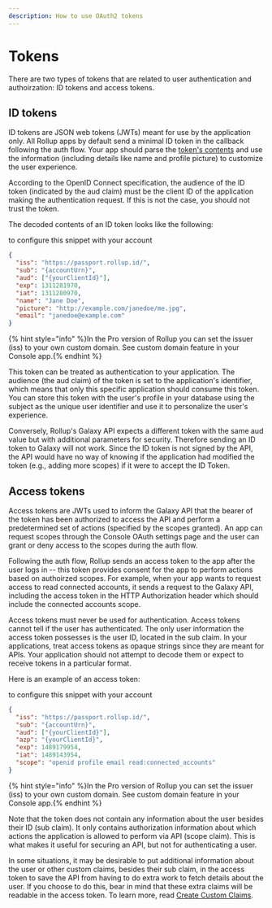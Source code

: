 ```yaml
---
description: How to use OAuth2 tokens
---
```


# Tokens

There are two types of tokens that are related to user authentication and authoirzation: ID tokens and access tokens.

## ID tokens

ID tokens are JSON web tokens (JWTs) meant for use by the application only. All Rollup apps by default send a minimal ID token in the callback following the auth flow. Your app should parse the [token's contents](https://openid.net/specs/openid-connect-core-1_0.html#StandardClaims) and use the information (including details like name and profile picture) to customize the user experience.

According to the OpenID Connect specification, the audience of the ID token (indicated by the aud claim) must be the client ID of the application making the authentication request. If this is not the case, you should not trust the token.

The decoded contents of an ID token looks like the following:

to configure this snippet with your account

```json
{
  "iss": "https://passport.rollup.id/",
  "sub": "{accountUrn}",
  "aud": ["{yourClientId}"],
  "exp": 1311281970,
  "iat": 1311280970,
  "name": "Jane Doe",
  "picture": "http://example.com/janedoe/me.jpg",
  "email": "janedoe@example.com"
}
```

{% hint style="info" %}In the Pro version of Rollup you can set the issuer (iss) to your own custom domain. See custom domain feature in your Console app.{% endhint %}

This token can be treated as authentication to your application. The audience (the aud claim) of the token is set to the application's identifier, which means that only this specific application should consume this token. You can store this token with the user's profile in your database using the subject as the unique user identifier and use it to personalize the user's experience.

Conversely, Rollup's Galaxy API expects a different token with the same aud value but with additional parameters for security. Therefore sending an ID token to Galaxy will not work. Since the ID token is not signed by the API, the API would have no way of knowing if the application had modified the token (e.g., adding more scopes) if it were to accept the ID Token.

## Access tokens

Access tokens are JWTs used to inform the Galaxy API that the bearer of the token has been authorized to access the API and perform a predetermined set of actions (specified by the scopes granted). An app can request scopes through the Console OAuth settings page and the user can grant or deny access to the scopes during the auth flow.

Following the auth flow, Rollup sends an access token to the app after the user logs in -- this token provides consent for the app to perform actions based on authoirzed scopes. For example, when your app wants to request access to read connected accounts, it sends a request to the Galaxy API, including the access token in the HTTP Authorization header which should include the connected accounts scope.

Access tokens must never be used for authentication. Access tokens cannot tell if the user has authenticated. The only user information the access token possesses is the user ID, located in the sub claim. In your applications, treat access tokens as opaque strings since they are meant for APIs. Your application should not attempt to decode them or expect to receive tokens in a particular format.

Here is an example of an access token:

to configure this snippet with your account

```json
{
  "iss": "https://passport.rollup.id/",
  "sub": "{accountUrn}",
  "aud": ["{yourClientId}"],
  "azp": "{yourClientId}",
  "exp": 1489179954,
  "iat": 1489143954,
  "scope": "openid profile email read:connected_accounts"
}
```

{% hint style="info" %}In the Pro version of Rollup you can set the issuer (iss) to your own custom domain. See custom domain feature in your Console app.{% endhint %}

Note that the token does not contain any information about the user besides their ID (sub claim). It only contains authorization information about which actions the application is allowed to perform via API (scope claim). This is what makes it useful for securing an API, but not for authenticating a user.

In some situations, it may be desirable to put additional information about the user or other custom claims, besides their sub claim, in the access token to save the API from having to do extra work to fetch details about the user. If you choose to do this, bear in mind that these extra claims will be readable in the access token. To learn more, read [Create Custom Claims](advanced/custom-claims.md).
